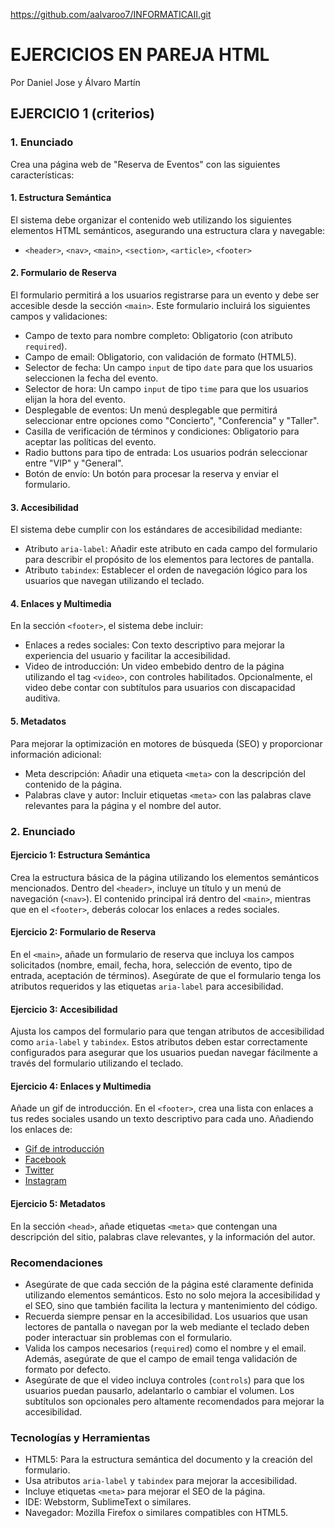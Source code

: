 https://github.com/aalvaroo7/INFORMATICAII.git

# EJERCICIOS EN PAREJA HTML
Por Daniel Jose y Álvaro Martín

## EJERCICIO 1 (criterios)

### 1. Enunciado
Crea una página web de "Reserva de Eventos" con las siguientes características:

#### 1. Estructura Semántica
El sistema debe organizar el contenido web utilizando los siguientes elementos HTML semánticos, asegurando una estructura clara y navegable:
- `<header>`, `<nav>`, `<main>`, `<section>`, `<article>`, `<footer>`

#### 2. Formulario de Reserva
El formulario permitirá a los usuarios registrarse para un evento y debe ser accesible desde la sección `<main>`. Este formulario incluirá los siguientes campos y validaciones:
- Campo de texto para nombre completo: Obligatorio (con atributo `required`).
- Campo de email: Obligatorio, con validación de formato (HTML5).
- Selector de fecha: Un campo `input` de tipo `date` para que los usuarios seleccionen la fecha del evento.
- Selector de hora: Un campo `input` de tipo `time` para que los usuarios elijan la hora del evento.
- Desplegable de eventos: Un menú desplegable que permitirá seleccionar entre opciones como "Concierto", "Conferencia" y "Taller".
- Casilla de verificación de términos y condiciones: Obligatorio para aceptar las políticas del evento.
- Radio buttons para tipo de entrada: Los usuarios podrán seleccionar entre "VIP" y "General".
- Botón de envío: Un botón para procesar la reserva y enviar el formulario.

#### 3. Accesibilidad
El sistema debe cumplir con los estándares de accesibilidad mediante:
- Atributo `aria-label`: Añadir este atributo en cada campo del formulario para describir el propósito de los elementos para lectores de pantalla.
- Atributo `tabindex`: Establecer el orden de navegación lógico para los usuarios que navegan utilizando el teclado.

#### 4. Enlaces y Multimedia
En la sección `<footer>`, el sistema debe incluir:
- Enlaces a redes sociales: Con texto descriptivo para mejorar la experiencia del usuario y facilitar la accesibilidad.
- Video de introducción: Un video embebido dentro de la página utilizando el tag `<video>`, con controles habilitados. Opcionalmente, el video debe contar con subtítulos para usuarios con discapacidad auditiva.

#### 5. Metadatos
Para mejorar la optimización en motores de búsqueda (SEO) y proporcionar información adicional:
- Meta descripción: Añadir una etiqueta `<meta>` con la descripción del contenido de la página.
- Palabras clave y autor: Incluir etiquetas `<meta>` con las palabras clave relevantes para la página y el nombre del autor.

### 2. Enunciado
#### Ejercicio 1: Estructura Semántica
Crea la estructura básica de la página utilizando los elementos semánticos mencionados. Dentro del `<header>`, incluye un título y un menú de navegación (`<nav>`). El contenido principal irá dentro del `<main>`, mientras que en el `<footer>`, deberás colocar los enlaces a redes sociales.

#### Ejercicio 2: Formulario de Reserva
En el `<main>`, añade un formulario de reserva que incluya los campos solicitados (nombre, email, fecha, hora, selección de evento, tipo de entrada, aceptación de términos). Asegúrate de que el formulario tenga los atributos requeridos y las etiquetas `aria-label` para accesibilidad.

#### Ejercicio 3: Accesibilidad
Ajusta los campos del formulario para que tengan atributos de accesibilidad como `aria-label` y `tabindex`. Estos atributos deben estar correctamente configurados para asegurar que los usuarios puedan navegar fácilmente a través del formulario utilizando el teclado.

#### Ejercicio 4: Enlaces y Multimedia
Añade un gif de introducción. En el `<footer>`, crea una lista con enlaces a tus redes sociales usando un texto descriptivo para cada uno. Añadiendo los enlaces de:
- [Gif de introducción](https://media.giphy.com/media/XAxylRMCdpbEWUAvr8/giphy.gif)
- [Facebook](https://www.facebook.com)
- [Twitter](https://www.twitter.com)
- [Instagram](https://www.instagram.com)

#### Ejercicio 5: Metadatos
En la sección `<head>`, añade etiquetas `<meta>` que contengan una descripción del sitio, palabras clave relevantes, y la información del autor.

### Recomendaciones
- Asegúrate de que cada sección de la página esté claramente definida utilizando elementos semánticos. Esto no solo mejora la accesibilidad y el SEO, sino que también facilita la lectura y mantenimiento del código.
- Recuerda siempre pensar en la accesibilidad. Los usuarios que usan lectores de pantalla o navegan por la web mediante el teclado deben poder interactuar sin problemas con el formulario.
- Valida los campos necesarios (`required`) como el nombre y el email. Además, asegúrate de que el campo de email tenga validación de formato por defecto.
- Asegúrate de que el video incluya controles (`controls`) para que los usuarios puedan pausarlo, adelantarlo o cambiar el volumen. Los subtítulos son opcionales pero altamente recomendados para mejorar la accesibilidad.

### Tecnologías y Herramientas
- HTML5: Para la estructura semántica del documento y la creación del formulario.
- Usa atributos `aria-label` y `tabindex` para mejorar la accesibilidad.
- Incluye etiquetas `<meta>` para mejorar el SEO de la página.
- IDE: Webstorm, SublimeText o similares.
- Navegador: Mozilla Firefox o similares compatibles con HTML5.